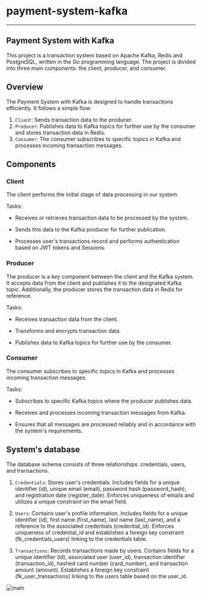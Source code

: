 # payment-system-kafka
_____
## Payment System with Kafka

This project is a transaction system based on Apache Kafka, Redis and PostgreSQL, written in the Go programming language.
The project is divided into three main components: the client, producer, and consumer.

## Overview
The Payment System with Kafka is designed to handle transactions efficiently. It follows a simple flow:

1. `Client`: Sends transaction data to the producer.
2. `Producer`: Publishes data to Kafka topics for further use by the consumer and stores transaction data in Redis.
3. `Consumer`: The consumer subscribes to specific topics in Kafka and processes incoming transaction messages.

## Components
### Client
The client performs the initial stage of data processing in our system.

Tasks:

* Receives or retrieves transaction data to be processed by the system.

* Sends this data to the Kafka producer for further publication.

* Processes user's transactions record and performs authentication based on JWT tokens and Sessions.

### Producer
The producer is a key component between the client and the Kafka system.
It accepts data from the client and publishes it to the designated Kafka topic.
Additionally, the producer stores the transaction data in Redis for reference.

Tasks:

* Receives transaction data from the client.

* Transforms and encrypts transaction data.

* Publishes data to Kafka topics for further use by the consumer.
### Consumer
The consumer subscribes to specific topics in Kafka and processes incoming transaction messages.

Tasks:

* Subscribes to specific Kafka topics where the producer publishes data.

* Receives and processes incoming transaction messages from Kafka.

* Ensures that all messages are processed reliably and in accordance with the system's requirements.

## System's database
The database schema consists of three relationships: credentials, users, and transactions.

1. `Credentials`:
   Stores user's credentials. Includes fields for a unique identifier (id), unique email (email), password hash (password_hash), and registration date (register_date).
Enforces uniqueness of emails and utilizes a unique constraint on the email field.

2. `Users`:
   Contains user's profile information. Includes fields for a unique identifier (id), first name (first_name), last name (last_name), and a reference to the associated credentials (credential_id). Enforces uniqueness of credential_id and establishes a foreign key constraint (fk_credentials_users) linking to the credentials table.

3. `Transactions`:
   Records transactions made by users. Contains fields for a unique identifier (id), associated user (user_id), transaction identifier (transaction_id), hashed card number (card_number), and transaction amount (amount). Establishes a foreign key constraint (fk_user_transactions) linking to the users table based on the user_id.

![main](https://i.imgur.com/G5uxZ0S.png)
